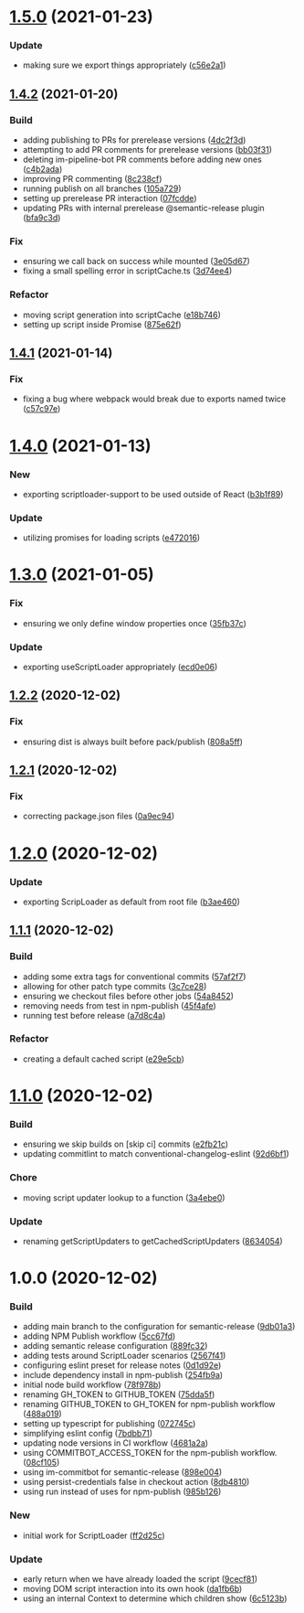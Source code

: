 # [1.5.0](https://github.com/WTW-IM/scriptloader-component/compare/v1.4.2...v1.5.0) (2021-01-23)


### Update

* making sure we export things appropriately ([c56e2a1](https://github.com/WTW-IM/scriptloader-component/commit/c56e2a11c3e799e887f7cce9bb37e9d6526331ec))

## [1.4.2](https://github.com/WTW-IM/scriptloader-component/compare/v1.4.1...v1.4.2) (2021-01-20)


### Build

* adding publishing to PRs for prerelease versions ([4dc2f3d](https://github.com/WTW-IM/scriptloader-component/commit/4dc2f3d175c617530417e6effd189469c2de6a16))
* attempting to add PR comments for prerelease versions ([bb03f31](https://github.com/WTW-IM/scriptloader-component/commit/bb03f311c297f153e4e9b9c094fc82e272f468ba))
* deleting im-pipeline-bot PR comments before adding new ones ([c4b2ada](https://github.com/WTW-IM/scriptloader-component/commit/c4b2ada5736689d035cd6ad9da9b19b6d91b1ad9))
* improving PR commenting ([8c238cf](https://github.com/WTW-IM/scriptloader-component/commit/8c238cfe1601b7dfa78c31f706ac8d66c8a7d24c))
* running publish on all branches ([105a729](https://github.com/WTW-IM/scriptloader-component/commit/105a729fcb0afef98058436afc676620edf1166f))
* setting up prerelease PR interaction ([07fcdde](https://github.com/WTW-IM/scriptloader-component/commit/07fcdde43a4c101255670ef856af63ab69e96b20))
* updating PRs with internal prerelease @semantic-release plugin ([bfa9c3d](https://github.com/WTW-IM/scriptloader-component/commit/bfa9c3dd73a76b6f6bedec85f6d445f56bc6348d))

### Fix

* ensuring we call back on success while mounted ([3e05d67](https://github.com/WTW-IM/scriptloader-component/commit/3e05d67d0df24aff74422b743c0eb98df82efdd8))
* fixing a small spelling error in scriptCache.ts ([3d74ee4](https://github.com/WTW-IM/scriptloader-component/commit/3d74ee49146219efcc094620a9f8c1966d24c757))

### Refactor

* moving script generation into scriptCache ([e18b746](https://github.com/WTW-IM/scriptloader-component/commit/e18b746219a1688f6600eb1d707927f73a5904f7))
* setting up script inside Promise ([875e62f](https://github.com/WTW-IM/scriptloader-component/commit/875e62f4fbda026c4ac6119b6937f700c9ecf0c3))

## [1.4.1](https://github.com/WTW-IM/scriptloader-component/compare/v1.4.0...v1.4.1) (2021-01-14)


### Fix

* fixing a bug where webpack would break due to exports named twice ([c57c97e](https://github.com/WTW-IM/scriptloader-component/commit/c57c97e30d19694a5704385759511e72d76ca787))

# [1.4.0](https://github.com/WTW-IM/scriptloader-component/compare/v1.3.0...v1.4.0) (2021-01-13)


### New

* exporting scriptloader-support to be used outside of React ([b3b1f89](https://github.com/WTW-IM/scriptloader-component/commit/b3b1f89fd9aec7cbca14209f6fddee176a2ef3c5))

### Update

* utilizing promises for loading scripts ([e472016](https://github.com/WTW-IM/scriptloader-component/commit/e4720169ea711f2feb3b5d1d6bb282a7218f5bcf))

# [1.3.0](https://github.com/WTW-IM/scriptloader-component/compare/v1.2.2...v1.3.0) (2021-01-05)


### Fix

* ensuring we only define window properties once ([35fb37c](https://github.com/WTW-IM/scriptloader-component/commit/35fb37ce7a77654bb8473b629a9927aa699918fc))

### Update

* exporting useScriptLoader appropriately ([ecd0e06](https://github.com/WTW-IM/scriptloader-component/commit/ecd0e06df547f0a18700e14e828dc4e0062abbed))

## [1.2.2](https://github.com/WTW-IM/scriptloader-component/compare/v1.2.1...v1.2.2) (2020-12-02)


### Fix

* ensuring dist is always built before pack/publish ([808a5ff](https://github.com/WTW-IM/scriptloader-component/commit/808a5ff0cc4cdfdddf0ed1e570ebab9c4b6b06d3))

## [1.2.1](https://github.com/WTW-IM/scriptloader-component/compare/v1.2.0...v1.2.1) (2020-12-02)


### Fix

* correcting package.json files ([0a9ec94](https://github.com/WTW-IM/scriptloader-component/commit/0a9ec94b3623bf80a2c9b4e0a754e425fcb2e6ea))

# [1.2.0](https://github.com/WTW-IM/scriptloader-component/compare/v1.1.1...v1.2.0) (2020-12-02)


### Update

* exporting ScripLoader as default from root file ([b3ae460](https://github.com/WTW-IM/scriptloader-component/commit/b3ae460a066f64f89c5de7a0f0cc893a3134d7a5))

## [1.1.1](https://github.com/WTW-IM/scriptloader-component/compare/v1.1.0...v1.1.1) (2020-12-02)


### Build

* adding some extra tags for conventional commits ([57af2f7](https://github.com/WTW-IM/scriptloader-component/commit/57af2f72ab1f64df1da1937019f219c6c6e00372))
* allowing for other patch type commits ([3c7ce28](https://github.com/WTW-IM/scriptloader-component/commit/3c7ce285ccc4fd4bb33a28c57666cb57d9f57ad9))
* ensuring we checkout files before other jobs ([54a8452](https://github.com/WTW-IM/scriptloader-component/commit/54a8452c7e650bc77c0b68b8e3e8f903a9273350))
* removing needs from test in npm-publish ([45f4afe](https://github.com/WTW-IM/scriptloader-component/commit/45f4afe446cde7f87f6b38a231a42f2490f0bdf8))
* running test before release ([a7d8c4a](https://github.com/WTW-IM/scriptloader-component/commit/a7d8c4a3a032e31b11b8ba37784e9d8c7eab6652))

### Refactor

* creating a default cached script ([e29e5cb](https://github.com/WTW-IM/scriptloader-component/commit/e29e5cbaee8f61333e7806824f7c5af76bf16705))

# [1.1.0](https://github.com/WTW-IM/scriptloader-component/compare/v1.0.0...v1.1.0) (2020-12-02)


### Build

* ensuring we skip builds on [skip ci] commits ([e2fb21c](https://github.com/WTW-IM/scriptloader-component/commit/e2fb21c9734b697fd38b1079c15a897456b26149))
* updating commitlint to match conventional-changelog-eslint ([92d6bf1](https://github.com/WTW-IM/scriptloader-component/commit/92d6bf108ffe02380a974dc6a0749b9fed06ca55))

### Chore

* moving script updater lookup to a function ([3a4ebe0](https://github.com/WTW-IM/scriptloader-component/commit/3a4ebe02f05560e32bbdc1c44cba450687836312))

### Update

* renaming getScriptUpdaters to getCachedScriptUpdaters ([8634054](https://github.com/WTW-IM/scriptloader-component/commit/86340541a4624394359fae46dd69a7a390dec7b5))

# 1.0.0 (2020-12-02)


### Build

* adding main branch to the configuration for semantic-release ([9db01a3](https://github.com/WTW-IM/scriptloader-component/commit/9db01a34a8c200d8030880a49c258b9ae7f66438))
* adding NPM Publish workflow ([5cc67fd](https://github.com/WTW-IM/scriptloader-component/commit/5cc67fd08084074ac4c44b499a74320cc0b90e2f))
* adding semantic release configuration ([889fc32](https://github.com/WTW-IM/scriptloader-component/commit/889fc322246d111c0cc487ccba2412d1365d5b0b))
* adding tests around ScriptLoader scenarios ([2567f41](https://github.com/WTW-IM/scriptloader-component/commit/2567f41370dc1f0fb66800584a2df5e537c03df3))
* configuring eslint preset for release notes ([0d1d92e](https://github.com/WTW-IM/scriptloader-component/commit/0d1d92e7c6112d1e9912796704e9c966c04e17bf))
* include dependency install in npm-publish ([254fb9a](https://github.com/WTW-IM/scriptloader-component/commit/254fb9a2c2a9d241875e0d635563dfb08aaf8d06))
* initial node build workflow ([78f978b](https://github.com/WTW-IM/scriptloader-component/commit/78f978b976443bc80896182f23949417ec4f054b))
* renaming GH_TOKEN to GITHUB_TOKEN ([75dda5f](https://github.com/WTW-IM/scriptloader-component/commit/75dda5fd4e4a893773ec1fd8d4f93df4b02e7a95))
* renaming GITHUB_TOKEN to GH_TOKEN for npm-publish workflow ([488a019](https://github.com/WTW-IM/scriptloader-component/commit/488a019e324f505669bdc9c7dbea7004dc642885))
* setting up typescript for publishing ([072745c](https://github.com/WTW-IM/scriptloader-component/commit/072745c9a94032d84b532c461c31a19b5d52a288))
* simplifying eslint config ([7bdbb71](https://github.com/WTW-IM/scriptloader-component/commit/7bdbb7177fbf0bd679fa7c2eae7762e82ef34f7f))
* updating node versions in CI workflow ([4681a2a](https://github.com/WTW-IM/scriptloader-component/commit/4681a2a10fb35e9d0976e322d95416608d375cff))
* using COMMITBOT_ACCESS_TOKEN for the npm-publish workflow. ([08cf105](https://github.com/WTW-IM/scriptloader-component/commit/08cf105935185f6ee51316bf479f9006924a7fae))
* using im-commitbot for semantic-release ([898e004](https://github.com/WTW-IM/scriptloader-component/commit/898e004e96b523881362ee8f1b24e34f8ff1678d))
* using persist-credentials false in checkout action ([8db4810](https://github.com/WTW-IM/scriptloader-component/commit/8db481086235f3fe74bc2b1efd7aa6e0ef6f7f64))
* using run instead of uses for npm-publish ([985b126](https://github.com/WTW-IM/scriptloader-component/commit/985b1262be7682126feef339df9baaa1ac988c51))

### New

* initial work for ScriptLoader ([ff2d25c](https://github.com/WTW-IM/scriptloader-component/commit/ff2d25c28ea0993a86943b56511f0e505f496454))

### Update

* early return when we have already loaded the script ([9cecf81](https://github.com/WTW-IM/scriptloader-component/commit/9cecf810bf49cd086515719685557fdc1977878d))
* moving DOM script interaction into its own hook ([da1fb6b](https://github.com/WTW-IM/scriptloader-component/commit/da1fb6b23baabd875faac1fab11c04ebfb6f561f))
* using an internal Context to determine which children show ([6c5123b](https://github.com/WTW-IM/scriptloader-component/commit/6c5123b1671a6d7265b04e800b6941e1594ed860))
